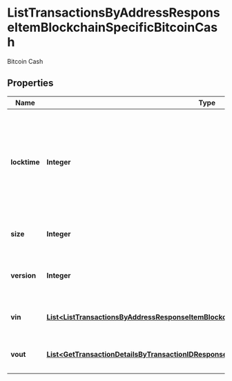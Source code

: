 

# ListTransactionsByAddressResponseItemBlockchainSpecificBitcoinCash

Bitcoin Cash

## Properties

Name | Type | Description | Notes
------------ | ------------- | ------------- | -------------
**locktime** | **Integer** | Represents the locktime on the transaction on the specific blockchain, i.e. the blockheight at which the transaction is valid. | 
**size** | **Integer** | Represents the total size of this transaction. | 
**version** | **Integer** | Represents the transaction&#39;s version number. | 
**vin** | [**List&lt;ListTransactionsByAddressResponseItemBlockchainSpecificBitcoinCashVin&gt;**](ListTransactionsByAddressResponseItemBlockchainSpecificBitcoinCashVin.md) | Represents the transaction inputs. | 
**vout** | [**List&lt;GetTransactionDetailsByTransactionIDResponseItemBlockchainSpecificBitcoinCashVout&gt;**](GetTransactionDetailsByTransactionIDResponseItemBlockchainSpecificBitcoinCashVout.md) | Represents the transaction outputs. | 



